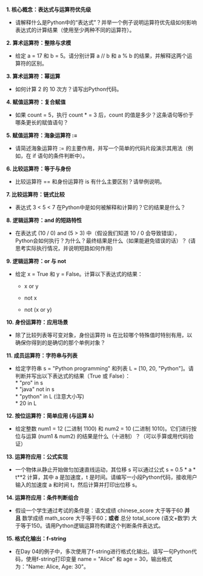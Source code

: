 **1. 核心概念：表达式与运算符优先级**

- 请解释什么是Python中的“表达式”？并举一个例子说明运算符优先级如何影响表达式的计算结果（使用至少两种不同的运算符）。
    

**2. 算术运算符：整除与求模**

- 给定 a = 17 和 b = 5。请分别计算 a // b 和 a % b 的结果，并解释这两个运算符的区别。
    

**3. 算术运算符：幂运算**

- 如何计算 2 的 10 次方？请写出Python代码。
    

**4. 赋值运算符：复合赋值**

- 如果 count = 5，执行 count * = 3 后，count 的值是多少？这条语句等价于哪条更长的赋值语句？
    

**5. 赋值运算符：海象运算符 :=**

- 请简述海象运算符 := 的主要作用，并写一个简单的代码片段演示其用法（例如，在 if 语句的条件判断中）。
    

**6. 比较运算符：等于与身份**

- 比较运算符 == 和身份运算符 is 有什么主要区别？请举例说明。
    

**7. 比较运算符：链式比较**

- 表达式 3 < 5 < 7 在Python中是如何被解释和计算的？它的结果是什么？
    

**8. 逻辑运算符：and 的短路特性**

- 在表达式 (10 / 0) and (5 > 3) 中（假设我们知道 10 / 0 会导致错误），Python会如何执行？为什么？最终结果是什么（如果能避免错误的话）？ (请思考实际执行情况，并说明短路如何作用)
    

**9. 逻辑运算符：or 与 not**

- 给定 x = True 和 y = False。计算以下表达式的结果：
    
    - x or y
        
    - not x
        
    - not (x or y)
        

**10. 身份运算符：应用场景**  
* 除了比较列表等可变对象，身份运算符 is 在比较哪个特殊值时特别有用，以确保你得到的是确切的那个单例对象？

**11. 成员运算符：字符串与列表**  
* 给定字符串 s = "Python programming" 和列表 L = [10, 20, "Python"]。请判断并写出以下表达式的结果（True 或 False）：  
* "pro" in s  
* "java" not in s  
* "python" in L (注意大小写)  
* 20 in L

**12. 按位运算符：简单应用 (与运算 &)**  
* 给定整数 num1 = 12 (二进制 1100) 和 num2 = 10 (二进制 1010)。它们进行按位与运算 (num1 & num2) 的结果是什么（十进制）？（可以手算或用代码验证）

**13. 运算符应用：公式实现**  
* 一个物体从静止开始做匀加速直线运动，其位移 s 可以通过公式 s = 0.5 * a * t**2 计算，其中 a 是加速度，t 是时间。请编写一小段Python代码，接收用户输入的加速度 a 和时间 t，然后计算并打印出位移 s。

**14. 运算符应用：条件判断组合**  
* 假设一个学生通过考试的条件是：语文成绩 chinese_score 大于等于60 **并且** 数学成绩 math_score 大于等于60；**或者** 总分 total_score (语文+数学) 大于等于150。请用Python逻辑运算符构建这个判断条件表达式。

**15. 格式化输出：f-string**  
* 在Day 04的例子中，多次使用了f-string进行格式化输出。请写一句Python代码，使用f-string打印变量 name = "Alice" 和 age = 30，输出格式为："Name: Alice, Age: 30"。